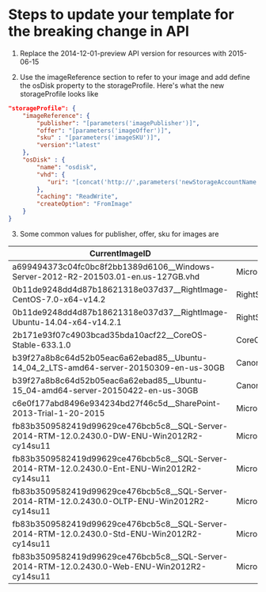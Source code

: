 # Steps to update your template for the breaking change in API

1. Replace the 2014-12-01-preview API version for resources with 2015-06-15

2. Use the imageReference section to refer to your image and add define the osDisk property to the storageProfile. Here's what the new storageProfile looks like

```json
"storageProfile": {
    "imageReference": {
        "publisher": "[parameters('imagePublisher')]",
        "offer": "[parameters('imageOffer')]",
        "sku" : "[parameters('imageSKU')]",
        "version":"latest"
    },
    "osDisk" : {
        "name": "osdisk",
        "vhd": {
           "uri": "[concat('http://',parameters('newStorageAccountName'),'.blob.core.windows.net/vhds/','osdisk.vhd')]"
        },
        "caching": "ReadWrite",
        "createOption": "FromImage"
    }
}
```

3. Some common values for publisher, offer, sku for images are

| CurrentImageID                                                                                | Publisher              | Offer                     | Sku                           | Version         |
|-----------------------------------------------------------------------------------------------|------------------------|---------------------------|-------------------------------|-----------------|
| a699494373c04fc0bc8f2bb1389d6106__Windows-Server-2012-R2-201503.01-en.us-127GB.vhd            | MicrosoftWindowsServer | WindowsServer             | 2012-R2-Datacenter            | 4.0.201503      |
| 0b11de9248dd4d87b18621318e037d37__RightImage-CentOS-7.0-x64-v14.2                             | RightScaleLinux        | RightImage-CentOS         | 7                             | 14.2.0          |
| 0b11de9248dd4d87b18621318e037d37__RightImage-Ubuntu-14.04-x64-v14.2.1                         | RightScaleLinux        | RightImage-Ubuntu         | 14.04                         | 14.2.1          |
| 2b171e93f07c4903bcad35bda10acf22__CoreOS-Stable-633.1.0                                       | CoreOS                 | CoreOS                    | Stable                        | 633.1.0         |
| b39f27a8b8c64d52b05eac6a62ebad85__Ubuntu-14_04_2_LTS-amd64-server-20150309-en-us-30GB         | Canonical              | UbuntuServer              | 14.04.2-LTS                   | 14.04.201503090 |
| b39f27a8b8c64d52b05eac6a62ebad85__Ubuntu-15_04-amd64-server-20150422-en-us-30GB               | Canonical              | UbuntuServer              | 15.04                         | 15.04.201504220 |
| c6e0f177abd8496e934234bd27f46c5d__SharePoint-2013-Trial-1-20-2015                             | MicrosoftSharePoint    | MicrosoftSharePointServer | 2013                          | 1.0.0           |
| fb83b3509582419d99629ce476bcb5c8__SQL-Server-2014-RTM-12.0.2430.0-DW-ENU-Win2012R2-cy14su11   | MicrosoftSQLServer     | SQL2014-WS2012R2          | Enterprise-Optimized-for-DW   | 12.0.2430       |
| fb83b3509582419d99629ce476bcb5c8__SQL-Server-2014-RTM-12.0.2430.0-Ent-ENU-Win2012R2-cy14su11  | MicrosoftSQLServer     | SQL2014-WS2012R2          | Enterprise                    | 12.0.2430       |
| fb83b3509582419d99629ce476bcb5c8__SQL-Server-2014-RTM-12.0.2430.0-OLTP-ENU-Win2012R2-cy14su11 | MicrosoftSQLServer     | SQL2014-WS2012R2          | Enterprise-Optimized-for-OLTP | 12.0.2430       |
| fb83b3509582419d99629ce476bcb5c8__SQL-Server-2014-RTM-12.0.2430.0-Std-ENU-Win2012R2-cy14su11  | MicrosoftSQLServer     | SQL2014-WS2012R2          | Standard                      | 12.0.2430       |
| fb83b3509582419d99629ce476bcb5c8__SQL-Server-2014-RTM-12.0.2430.0-Web-ENU-Win2012R2-cy14su11  | MicrosoftSQLServer     | SQL2014-WS2012R2          | Web                           | 12.0.2430       |
